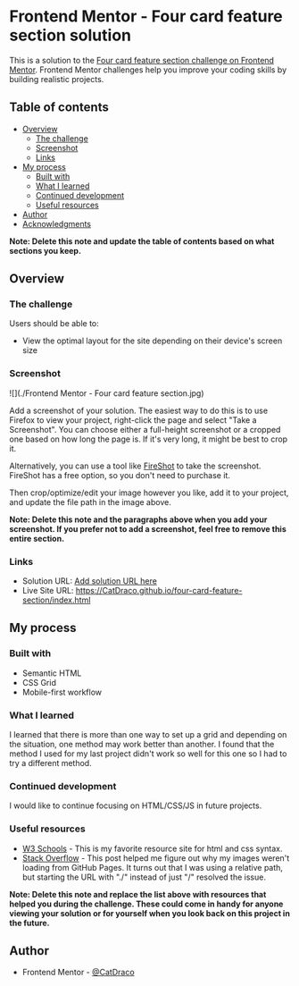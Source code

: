 # Frontend Mentor - Four card feature section solution

This is a solution to the [Four card feature section challenge on Frontend Mentor](https://www.frontendmentor.io/challenges/four-card-feature-section-weK1eFYK). Frontend Mentor challenges help you improve your coding skills by building realistic projects. 

## Table of contents

- [Overview](#overview)
  - [The challenge](#the-challenge)
  - [Screenshot](#screenshot)
  - [Links](#links)
- [My process](#my-process)
  - [Built with](#built-with)
  - [What I learned](#what-i-learned)
  - [Continued development](#continued-development)
  - [Useful resources](#useful-resources)
- [Author](#author)
- [Acknowledgments](#acknowledgments)

**Note: Delete this note and update the table of contents based on what sections you keep.**

## Overview

### The challenge

Users should be able to:

- View the optimal layout for the site depending on their device's screen size

### Screenshot

![](./Frontend Mentor - Four card feature section.jpg)

Add a screenshot of your solution. The easiest way to do this is to use Firefox to view your project, right-click the page and select "Take a Screenshot". You can choose either a full-height screenshot or a cropped one based on how long the page is. If it's very long, it might be best to crop it.

Alternatively, you can use a tool like [FireShot](https://getfireshot.com/) to take the screenshot. FireShot has a free option, so you don't need to purchase it. 

Then crop/optimize/edit your image however you like, add it to your project, and update the file path in the image above.

**Note: Delete this note and the paragraphs above when you add your screenshot. If you prefer not to add a screenshot, feel free to remove this entire section.**

### Links

- Solution URL: [Add solution URL here](https://your-solution-url.com)
- Live Site URL: https://CatDraco.github.io/four-card-feature-section/index.html

## My process

### Built with

- Semantic HTML
- CSS Grid
- Mobile-first workflow

### What I learned

I learned that there is more than one way to set up a grid and depending on the situation, one method may work better than another.  I found that the method I used for my last project didn't work so well for this one so I had to try a different method.

### Continued development

I would like to continue focusing on HTML/CSS/JS in future projects.

### Useful resources

- [W3 Schools](https://www.w3schools.com/css/default.asp) - This is my favorite resource site for html and css syntax.  
- [Stack Overflow](https://stackoverflow.com/questions/41468951/images-not-displaying-in-github-pages) - This post helped me figure out why my images weren't loading from GitHub Pages.  It turns out that I was using a relative path, but starting the URL with "./" instead of just "/" resolved the issue.

**Note: Delete this note and replace the list above with resources that helped you during the challenge. These could come in handy for anyone viewing your solution or for yourself when you look back on this project in the future.**

## Author

- Frontend Mentor - [@CatDraco](https://dev.to/catdraco)

